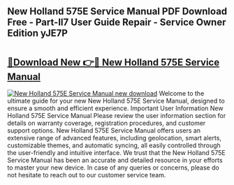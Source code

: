 ## New Holland 575E Service Manual PDF Download Free - Part-Il7 User Guide Repair - Service Owner Edition yJE7P

# <h2><a href="http://bc94032.oget.top/?id=New+Holland+575E+Service+Manual">🔗Download New 👉🔴 New Holland 575E Service Manual</a></h2>

[![New Holland 575E Service Manual new download](https://i.imgur.com/5g1atiW.png)](http://bc94032.oget.top/?id=New+Holland+575E+Service+Manual)
Welcome to the ultimate guide for your new New Holland 575E Service Manual, designed to ensure a smooth and efficient experience. Important User Information New Holland 575E Service Manual Please review the user information section for details on warranty coverage, registration procedures, and customer support options. New Holland 575E Service Manual offers users an extensive range of advanced features, including geolocation, smart alerts, customizable themes, and automatic syncing, all easily controlled through the user-friendly and intuitive interface. We trust that the New Holland 575E Service Manual has been an accurate and detailed resource in your efforts to master your new device. In case of any queries or concerns, please do not hesitate to reach out to our customer service team.
